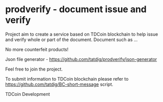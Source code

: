# prodverify - document issue and verify
Project aim to create a service based on TDCoin blockchain to help issue and verify whole or part of the document.
Document such as ... 

No more counterfeit products!

Json file generator - https://github.com/tatdig/prodverify/json-generator

Feel free to join the project.

To submit information to TDCoin blockchain please refer to https://github.com/tatdig/BC-short-message script.

TDCoin Development
